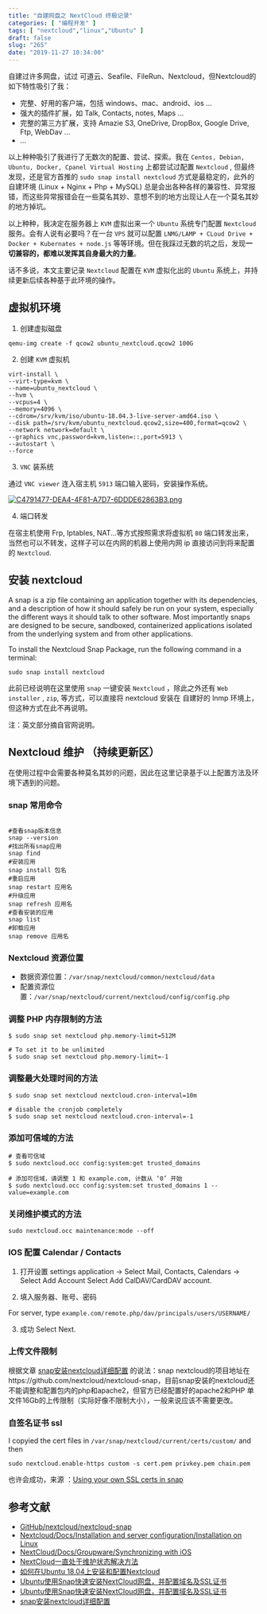 ```yaml
---
title: "自建网盘之 NextCloud 终极记录"
categories: [ "编程开发" ]
tags: [ "nextcloud","linux","Ubuntu" ]
draft: false
slug: "265"
date: "2019-11-27 10:34:00"
---
```


自建过许多网盘，试过 可道云、Seafile、FileRun、Nextcloud，但Nextcloud的如下特性吸引了我：

 - 完整、好用的客户端，包括 windows、mac、android、ios ...
 - 强大的插件扩展，如 Talk, Contacts, notes, Maps ...
 - 完整的第三方扩展，支持 Amazie S3, OneDrive, DropBox, Google Drive, Ftp, WebDav ...
 - ...

以上种种吸引了我进行了无数次的配置、尝试、探索。我在 `Centos, Debian, Ubuntu, Docker, Cpanel Virtual Hosting` 上都尝试过配置 `Nextcloud` , 但最终发现，还是官方首推的 `sudo snap install nextcloud` 方式是最稳定的，此外的自建环境 (Linux + Nginx + Php + MySQL) 总是会出各种各样的兼容性、异常报错，而这些异常报错会在一些莫名其妙、意想不到的地方出现让人在一个莫名其妙的地方掉坑。

以上种种，我决定在服务器上 `KVM` 虚拟出来一个 `Ubuntu` 系统专门配置 `Nextcloud` 服务。会有人说有必要吗？在一台 `VPS` 就可以配置 `LNMG/LAMP + CLoud Drive + Docker + Kubernates + node.js` 等等环境。但在我踩过无数的坑之后，发现**一切兼容的，都难以发挥其自身最大的力量**。

话不多说，本文主要记录 `Nextcloud` 配置在 `KVM` 虚拟化出的 `Ubuntu` 系统上，并持续更新后续各种基于此环境的操作。


## 虚拟机环境

1. 创建虚拟磁盘

```
qemu-img create -f qcow2 ubuntu_nextcloud.qcow2 100G
```

2. 创建 `KVM` 虚拟机
```
virt-install \
--virt-type=kvm \
--name=ubuntu_nextcloud \
--hvm \
--vcpus=4 \
--memory=4096 \
--cdrom=/srv/kvm/iso/ubuntu-18.04.3-live-server-amd64.iso \
--disk path=/srv/kvm/ubuntu_nextcloud.qcow2,size=400,format=qcow2 \
--network network=default \
--graphics vnc,password=kvm,listen=::,port=5913 \
--autostart \
--force
```

3. `VNC` 装系统

通过 `VNC viewer` 连入宿主机 `5913` 端口输入密码，安装操作系统。

[![C4791477-DEA4-4F81-A7D7-6DDDE62863B3.png](https://imagehost-cdn.frytea.com/images/2019/11/27/C4791477-DEA4-4F81-A7D7-6DDDE62863B3.png)](https://image.frytea.com/image/fvHX)

4. 端口转发

在宿主机使用 Frp, Iptables, NAT...等方式按照需求将虚拟机 `80` 端口转发出来，当然也可以不转发，这样子可以在内网的机器上使用内网 ip 直接访问到将来配置的 `Nextcloud`.

## 安装 nextcloud

A snap is a zip file containing an application together with its dependencies, and a description of how it should safely be run on your system, especially the different ways it should talk to other software. Most importantly snaps are designed to be secure, sandboxed, containerized applications isolated from the underlying system and from other applications.

To install the Nextcloud Snap Package, run the following command in a terminal:

```
sudo snap install nextcloud
```

此前已经说明在这里使用 `snap` 一键安装 `Nextcloud` ，除此之外还有 `Web installer` , `zip`, 等方式，可以直接将 nextcloud 安装在 自建好的 lnmp 环境上，但这种方式在此不再说明。

注：英文部分摘自官网说明。

## Nextcloud 维护 （持续更新区）

在使用过程中会需要各种莫名其妙的问题，因此在这里记录基于以上配置方法及环境下遇到的问题。

### snap 常用命令

```

#查看snap版本信息
snap --version
#找出所有snap应用
snap find
#安装应用
snap install 包名
#重启应用
snap restart 应用名
#升级应用
snap refresh 应用名
#查看安装的应用
snap list
#卸载应用
snap remove 应用名
```

### Nextcloud 资源位置

- 数据资源位置：`/var/snap/nextcloud/common/nextcloud/data`
- 配置资源位置：`/var/snap/nextcloud/current/nextcloud/config/config.php`

### 调整 PHP 内存限制的方法

```
$ sudo snap set nextcloud php.memory-limit=512M

# To set it to be unlimited
$ sudo snap set nextcloud php.memory-limit=-1
```

### 调整最大处理时间的方法

```
$ sudo snap set nextcloud nextcloud.cron-interval=10m

# disable the cronjob completely
$ sudo snap set nextcloud nextcloud.cron-interval=-1
```

### 添加可信域的方法

```
# 查看可信域
$ sudo nextcloud.occ config:system:get trusted_domains

# 添加可信域，请调整 1 和 example.com, 计数从 ‘0’ 开始
$ sudo nextcloud.occ config:system:set trusted_domains 1 --value=example.com
```

### 关闭维护模式的方法

```
sudo nextcloud.occ maintenance:mode --off
```

### IOS 配置 Calendar / Contacts

1. 打开设置
settings application -> Select Mail, Contacts, Calendars -> Select Add Account
Select Add CalDAV/CardDAV account.

2. 填入服务器、账号、密码

For server, type `example.com/remote.php/dav/principals/users/USERNAME/`

3. 成功
Select Next.

### 上传文件限制

根据文章 [snap安装nextcloud详细配置](https://colorcc.net/snap安装nextcloud详细配置/) 的说法：snap nextcloud的项目地址在https://github.com/nextcloud/nextcloud-snap，目前snap安装的nextcloud还不能调整和配置包内的php和apache2，但官方已经配置好的apache2和PHP 单文件16Gb的上传限制（实际好像不限制大小），一般来说应该不需要更改。

### 自签名证书 ssl

I copyied the cert files in `/var/snap/nextcloud/current/certs/custom/`
and then

`sudo nextcloud.enable-https custom -s cert.pem privkey.pem chain.pem`

也许会成功，来源 ：[Using your own SSL certs in snap](https://github.com/nextcloud/nextcloud-snap/issues/199#issuecomment-276759388)

## 参考文献

 - [GitHub/nextcloud/nextcloud-snap](https://github.com/nextcloud/nextcloud-snap)
 - [Nextcloud/Docs/Installation and server configuration/Installation on Linux](https://docs.nextcloud.com/server/17/admin_manual/installation/source_installation.html)
 - [NextCloud/Docs/Groupware/Synchronizing with iOS](https://docs.nextcloud.com/server/16/user_manual/pim/sync_ios.html)
 - [NextCloud一直处于维护状态解决方法](https://blog.csdn.net/chenbetter1996/article/details/82831413)
 - [如何在Ubuntu 18.04上安装和配置Nextcloud](https://www.howtoing.com/how-to-install-and-configure-nextcloud-on-ubuntu-18-04)
 - [Ubuntu使用Snap快速安装NextCloud网盘，并配置域名及SSL证书](https://www.moerats.com/archives/429/)
 - [Ubuntu使用Snap快速安装NextCloud网盘，并配置域名及SSL证书](https://www.jianshu.com/p/b21bfed57b08)
 - [snap安装nextcloud详细配置](https://colorcc.net/snap安装nextcloud详细配置/)
